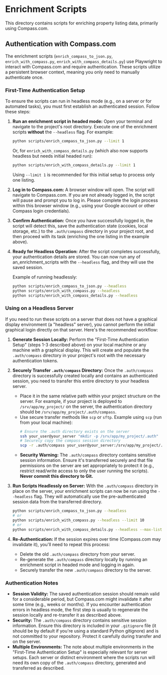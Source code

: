 # Enrichment Scripts

This directory contains scripts for enriching property listing data, primarily using Compass.com.

## Authentication with Compass.com

The enrichment scripts (`enrich_compass_to_json.py`, `enrich_with_compass.py`, `enrich_with_compass_details.py`) use Playwright to interact with Compass.com and require authentication. These scripts utilize a persistent browser context, meaning you only need to manually authenticate once.

### First-Time Authentication Setup

To ensure the scripts can run in headless mode (e.g., on a server or for automated tasks), you must first establish an authenticated session. Follow these steps:

1.  **Run an enrichment script in headed mode:**
    Open your terminal and navigate to the project's root directory.
    Execute one of the enrichment scripts **without** the `--headless` flag. For example:
    ```bash
    python scripts/enrich_compass_to_json.py --limit 1
    ```
    Or, for `enrich_with_compass_details.py` (which also now supports headless but needs initial headed run):
    ```bash
    python scripts/enrich_with_compass_details.py --limit 1
    ```
    Using `--limit 1` is recommended for this initial setup to process only one listing.

2.  **Log in to Compass.com:**
    A browser window will open. The script will navigate to Compass.com. If you are not already logged in, the script will pause and prompt you to log in. Please complete the login process within this browser window (e.g., using your Google account or other Compass login credentials).

3.  **Confirm Authentication:**
    Once you have successfully logged in, the script will detect this, save the authentication state (cookies, local storage, etc.) to the `.auth/compass` directory in your project root, and then proceed with its task (enriching the one listing in the example above).

4.  **Ready for Headless Operation:**
    After the script completes successfully, your authentication details are stored. You can now run any of an_enrichment_scripts with the `--headless` flag, and they will use the saved session.

    Example of running headlessly:
    ```bash
    python scripts/enrich_compass_to_json.py --headless
    python scripts/enrich_with_compass.py --headless
    python scripts/enrich_with_compass_details.py --headless
    ```

### Using on a Headless Server

If you need to run these scripts on a server that does not have a graphical display environment (a "headless" server), you cannot perform the initial graphical login directly on that server. Here's the recommended workflow:

1.  **Generate Session Locally:** Perform the "First-Time Authentication Setup" (steps 1-3 described above) on your local machine or any machine *with* a graphical display. This will create and populate the `.auth/compass` directory in your project's root with the necessary authentication tokens.

2.  **Securely Transfer `.auth/compass` Directory:** Once the `.auth/compass` directory is successfully created locally and contains an authenticated session, you need to transfer this entire directory to your headless server.
    *   Place it in the same relative path within your project structure on the server. For example, if your project is deployed to `/srv/app/my_project/` on the server, the authentication directory should be `/srv/app/my_project/.auth/compass`.
    *   Use secure transfer methods like `scp` or `sftp`. Example using `scp` (run from your local machine):
        ```bash
        # Ensure the .auth directory exists on the server
        ssh your_user@your_server "mkdir -p /srv/app/my_project/.auth"
        # Securely copy the compass session directory
        scp -r .auth/compass your_user@your_server:/srv/app/my_project/.auth/
        ```
    *   **Security Warning:** The `.auth/compass` directory contains sensitive session information. Ensure it's transferred securely and that file permissions on the server are set appropriately to protect it (e.g., restrict read/write access to only the user running the scripts). **Never commit this directory to Git.**

3.  **Run Scripts Headlessly on Server:** With the `.auth/compass` directory in place on the server, your enrichment scripts can now be run using the `--headless` flag. They will automatically use the pre-authenticated session data from the transferred directory.
    ```bash
    python scripts/enrich_compass_to_json.py --headless
    # or
    python scripts/enrich_with_compass.py --headless --limit 10
    # or
    python scripts/enrich_with_compass_details.py --headless --max-listings 5
    ```

4.  **Re-Authentication:** If the session expires over time (Compass.com may invalidate it), you'll need to repeat this process:
    *   Delete the old `.auth/compass` directory from your server.
    *   Re-generate the `.auth/compass` directory locally by running an enrichment script in headed mode and logging in again.
    *   Securely transfer the new `.auth/compass` directory to the server.

### Authentication Notes

*   **Session Validity:** The saved authentication session should remain valid for a considerable period, but Compass.com might invalidate it after some time (e.g., weeks or months). If you encounter authentication errors in headless mode, the first step is usually to regenerate the session locally and re-transfer it as described above.
*   **Security:** The `.auth/compass` directory contains sensitive session information. Ensure this directory is included in your `.gitignore` file (it should be by default if you're using a standard Python gitignore) and is not committed to your repository. Protect it carefully during transfer and on the server.
*   **Multiple Environments:** The note about multiple environments in the "First-Time Authentication Setup" is especially relevant for server setups. Each server or distinct environment where the scripts run will need its own copy of the `.auth/compass` directory, generated and transferred as described.
